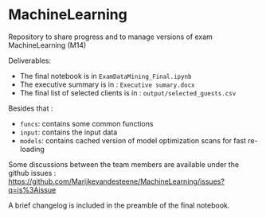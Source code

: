 # MachineLearning

Repository to share progress and to manage versions of exam MachineLearning (M14)

Deliverables: 
- The final notebook is in `ExamDataMining_Final.ipynb`
- The executive summary is in : `Executive sumary.docx`
- The final list of selected clients is in : `output/selected_guests.csv`

Besides that : 

- `funcs`: contains some common functions
- `input`: contains the input data
- `models`: contains cached version of model optimization scans for fast re-loading

Some discussions between the team members are available under the github issues : https://github.com/Marijkevandesteene/MachineLearning/issues?q=is%3Aissue

A brief changelog is included in the preamble of the final notebook. 

